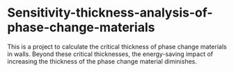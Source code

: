 # Sensitivity-thickness-analysis-of-phase-change-materials
This is a project to calculate the critical thickness of phase change materials in walls. Beyond these critical thicknesses, the energy-saving impact of increasing the thickness of the phase change material diminishes.

